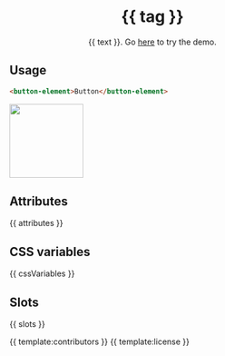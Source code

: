 <h1 align="center">{{ tag }}</h1>
<p align="center">{{ text }}. Go <a href="{{ demo }}">here</a> to try the demo.</p>

## Usage

```html
<button-element>Button</button-element>
```

<a href="{{ demo }}" align="center">
  <img src="https://raw.githubusercontent.com/andreasbm/elements/master/screenshots/button-element.png?token=AF-iBV1pZn7D_ITJDLgD6NVlQjtvXupXks5cgq0VwA%3D%3D" width="130" />
<a/>

## Attributes

{{ attributes }}

## CSS variables

{{ cssVariables }}

## Slots

{{ slots }}

{{ template:contributors }}
{{ template:license }}
